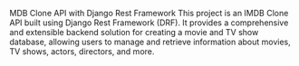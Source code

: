 MDB Clone API with Django Rest Framework
This project is an IMDB Clone API built using Django Rest Framework (DRF). It provides a comprehensive and extensible backend solution for creating a movie and TV show database, allowing users to manage and retrieve information about movies, TV shows, actors, directors, and more.
